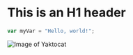 # This is an H1 header

``` javascript
var myVar = "Hello, world!";
```

![Image of Yaktocat](https://octodex.github.com/images/yaktocat.png)


